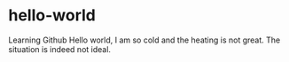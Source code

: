 # hello-world
Learning Github
Hello world, I am so cold and the heating is not great. The situation is indeed not ideal.
